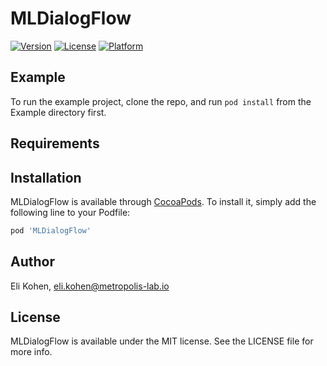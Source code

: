# MLDialogFlow

[![Version](https://img.shields.io/cocoapods/v/MLDialogFlow.svg?style=flat)](http://cocoapods.org/pods/MLDialogFlow)
[![License](https://img.shields.io/cocoapods/l/MLDialogFlow.svg?style=flat)](http://cocoapods.org/pods/MLDialogFlow)
[![Platform](https://img.shields.io/cocoapods/p/MLDialogFlow.svg?style=flat)](http://cocoapods.org/pods/MLDialogFlow)

## Example

To run the example project, clone the repo, and run `pod install` from the Example directory first.

## Requirements

## Installation

MLDialogFlow is available through [CocoaPods](http://cocoapods.org). To install
it, simply add the following line to your Podfile:

```ruby
pod 'MLDialogFlow'
```

## Author

Eli Kohen, eli.kohen@metropolis-lab.io

## License

MLDialogFlow is available under the MIT license. See the LICENSE file for more info.
